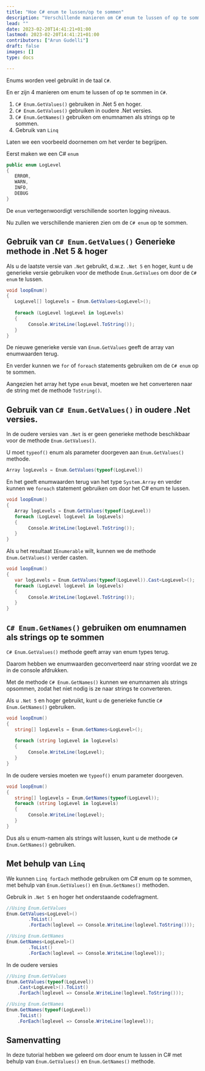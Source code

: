 ```yaml
---
title: "Hoe C# enum te lussen/op te sommen"
description: "Verschillende manieren om C# enum te lussen of op te sommen met voorbeelden"
lead: ""
date: 2023-02-20T14:41:21+01:00
lastmod: 2023-02-20T14:41:21+01:00
contributors: ["Arun Gudelli"]
draft: false
images: []
type: docs

---
```


Enums worden veel gebruikt in de taal `C#`. 

En er zijn 4 manieren om enum te lussen of op te sommen in `C#`. 

1. `C# Enum.GetValues()` gebruiken in .Net 5 en hoger.
2. `C# Enum.GetValues()` gebruiken in oudere .Net versies.
3. `C# Enum.GetNames()` gebruiken om enumnamen als strings op te sommen.
4. Gebruik van `Linq`

Laten we een voorbeeld doornemen om het verder te begrijpen. 

Eerst maken we een C# `enum`

```csharp
public enum LogLevel
{
   ERROR, 
   WARN, 
   INFO, 
   DEBUG
}
```

De `enum` vertegenwoordigt verschillende soorten logging niveaus.

Nu zullen we verschillende manieren zien om de `C# enum` op te sommen.

## Gebruik van `C# Enum.GetValues()` Generieke methode in .Net 5 &amp; hoger

Als u de laatste versie van `.Net` gebruikt, d.w.z. `.Net 5` en hoger, kunt u de generieke versie gebruiken voor de methode `Enum.GetValues` om door de `C# enum` te lussen.

```csharp
void loopEnum()
{
   LogLevel[] logLevels = Enum.GetValues<LogLevel>();
   
   foreach (LogLevel logLevel in logLevels)
   {
        Console.WriteLine(logLevel.ToString());
   }
}
```

De nieuwe generieke versie van `Enum.GetValues` geeft de array van enumwaarden terug. 

En verder kunnen we `for` of `foreach` statements gebruiken om de `C# enum` op te sommen. 

Aangezien het array het type `enum` bevat, moeten we het converteren naar de string met de methode `ToString()`.

## Gebruik van `C# Enum.GetValues()` in oudere .Net versies.

In de oudere versies van `.Net` is er geen generieke methode beschikbaar voor de methode `Enum.GetValues()`. 

U moet `typeof()` enum als parameter doorgeven aan `Enum.GetValues()` methode. 

```csharp
Array logLevels = Enum.GetValues(typeof(LogLevel))
```
En het geeft enumwaarden terug van het type `System.Array` en verder kunnen we `foreach` statement gebruiken om door het C# enum te lussen.

```csharp
void loopEnum()
{
   Array logLevels = Enum.GetValues(typeof(LogLevel))
   foreach (LogLevel logLevel in logLevels)
   {
        Console.WriteLine(logLevel.ToString());
   }
}
```

Als u het resultaat `IEnumerable` wilt, kunnen we de methode `Enum.GetValues()` verder casten.

```csharp
void loopEnum()
{
   var logLevels = Enum.GetValues(typeof(LogLevel)).Cast<LogLevel>();
   foreach (LogLevel logLevel in logLevels)
   {
        Console.WriteLine(logLevel.ToString());
   }
}
```

## `C# Enum.GetNames()` gebruiken om enumnamen als strings op te sommen 

`C# Enum.GetValues()` methode geeft array van enum types terug. 

Daarom hebben we enumwaarden geconverteerd naar string voordat we ze in de console afdrukken.

Met de methode `C# Enum.GetNames()` kunnen we enumnamen als strings opsommen, zodat het niet nodig is ze naar strings te converteren.

Als u `.Net 5` en hoger gebruikt, kunt u de generieke functie `C# Enum.GetNames()` gebruiken.

```csharp
void loopEnum()
{
   string[] logLevels = Enum.GetNames<LogLevel>();
   
   foreach (string logLevel in logLevels)
   {
        Console.WriteLine(logLevel);
   }
}
```

In de oudere versies moeten we `typeof()` enum parameter doorgeven.

```csharp
void loopEnum()
{
   string[] logLevels = Enum.GetNames(typeof(LogLevel));
   foreach (string logLevel in logLevels)
   {
        Console.WriteLine(logLevel);
   }
}
```

Dus als u enum-namen als strings wilt lussen, kunt u de methode `C# Enum.GetNames()` gebruiken.

## Met behulp van `Linq`

We kunnen `Linq forEach` methode gebruiken om C# enum op te sommen, met behulp van `Enum.GetValues()` en `Enum.GetNames()` methoden.

Gebruik in `.Net 5` en hoger het onderstaande codefragment.

```csharp
//Using Enum.GetValues
Enum.GetValues<LogLevel>()
        .ToList()
        .ForEach(loglevel => Console.WriteLine(loglevel.ToString()));

//Using Enum.GetNames
Enum.GetNames<LogLevel>()
        .ToList()
        .ForEach(loglevel => Console.WriteLine(loglevel));        
```

In de oudere versies

```csharp
//Using Enum.GetValues
Enum.GetValues(typeof(LogLevel))
    .Cast<LogLevel>().ToList()
    .ForEach(loglevel => Console.WriteLine(loglevel.ToString()));

//Using Enum.GetNames
Enum.GetNames(typeof(LogLevel))
    .ToList()
    .ForEach(loglevel => Console.WriteLine(loglevel));    
```

## Samenvatting

In deze tutorial hebben we geleerd om door enum te lussen in C# met behulp van `Enum.GetValues()` en `Enum.GetNames()` methode.










